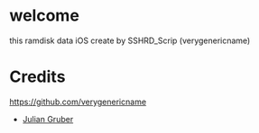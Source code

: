 # welcome 


this ramdisk data iOS create by SSHRD_Scrip (verygenericname)


# Credits
https://github.com/verygenericname
- [Julian Gruber](https://github.com/juliangruber)
